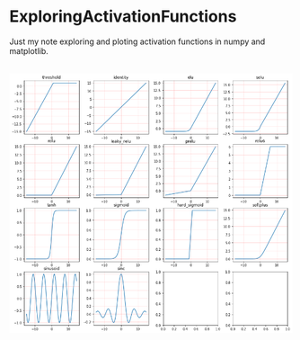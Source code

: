 # ExploringActivationFunctions
Just my note exploring and ploting activation functions in numpy and matplotlib.<br><br>

<img src="activation_functions.png" />
